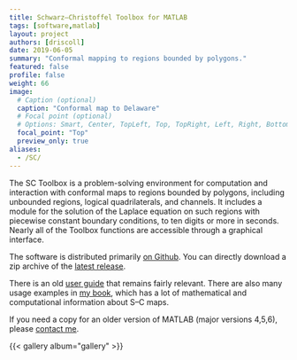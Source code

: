 ```yaml
---
title: Schwarz–Christoffel Toolbox for MATLAB
tags: [software,matlab]
layout: project
authors: [driscoll]
date: 2019-06-05
summary: "Conformal mapping to regions bounded by polygons."
featured: false
profile: false
weight: 66
image:
  # Caption (optional)
  caption: "Conformal map to Delaware"
  # Focal point (optional)
  # Options: Smart, Center, TopLeft, Top, TopRight, Left, Right, BottomLeft, Bottom, BottomRight
  focal_point: "Top"
  preview_only: true
aliases:
  - /SC/
---
```

The SC Toolbox is a problem-solving environment for computation and interaction with conformal maps to regions bounded by polygons, including unbounded regions, logical quadrilaterals, and channels. It includes a module for the solution of the Laplace equation on such regions with piecewise constant boundary conditions, to ten digits or more in seconds. Nearly all of the Toolbox functions are accessible through a graphical interface.

The software is distributed primarily [on Github](https://github.com/tobydriscoll/sc-toolbox).  You can directly download a zip archive of the [latest release](https://github.com/tobydriscoll/sc-toolbox/releases/latest).  

There is an old [user guide](guide.pdf) that remains fairly relevant. There are also many usage examples in [my book](http://www.amazon.com/Schwarz-Christoffel-Mapping-Tobin-Driscoll/dp/0521807263/ref=sr_1_3/103-8277620-2257413?ie=UTF8&s=books&qid=1179175719&sr=8-3), which has a lot of mathematical and computational information about S–C maps.

If you need a copy for an older version of MATLAB (major versions 4,5,6), please [contact me](/#contact). 

{{< gallery album="gallery" >}}